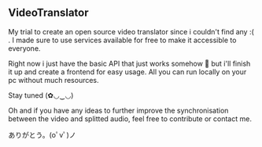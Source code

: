 ## VideoTranslator

My trial to create an open source video translator since i couldn't find any :( .
I made sure to use services available for free to make it accessible to everyone.

Right now i just have the basic API that just works somehow 🥲 but i'll finish it up and create a frontend for easy usage. All you can run locally on your pc without much resources.

Stay tuned (✿◡‿◡)

Oh and if you have any ideas to further improve the synchronisation between the video and splitted audio, feel free to contribute or contact me.

ありがとう。(oﾟvﾟ)ノ